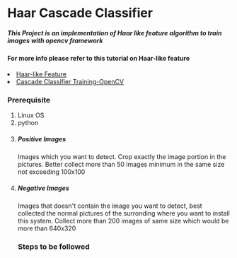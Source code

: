 <H1>Haar Cascade Classifier</H1>
<H5>This Project is an implementation of Haar like feature algorithm to train images with opencv framework</H5>
<H4>For more info please refer to this tutorial on Haar-like feature</H4>
<li> <a href="https://singhgaganpreet.wordpress.com/tag/explaining-haar-cascade">Haar-like Feature</a></li>
<li> <a href="http://docs.opencv.org/2.4.13.2/doc/user_guide/ug_traincascade.html">Cascade Classifier Training-OpenCV</a></li>
<H3>Prerequisite</H3>
<ol>
<li>Linux OS</li>
<li>python</li>
<li><H5>Positive Images</H5>
<p>Images which you want to detect. Crop exactly the image portion in the pictures. Better collect more than 50 images minimum in the same size not exceeding 100x100</p></H5></li>
<li><H5>Negative Images</H5>
<p>Images that doesn't contain the image you want to detect, best collected the normal pictures of the surronding where you want to install this system. Collect more than 200 images of same size which would be more than 640x320</p></H5></li>
<H3>Steps to be followed</H3>



